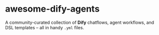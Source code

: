 # awesome-dify-agents
A community-curated collection of **Dify** chatflows, agent workflows, and DSL templates – all in handy `.yml` files.
